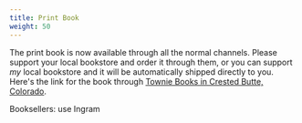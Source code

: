 ```yaml
---
title: Print Book
weight: 50
---
```


The print book is now available through all the normal channels. Please support
your local bookstore and order it through them, or you can support *my* local
bookstore and it will be automatically shipped directly to you. Here's the link
for the book through [Townie Books in Crested Butte,
Colorado](https://towniebookscb.indielite.org/book/9780981872551).

Booksellers: use Ingram

